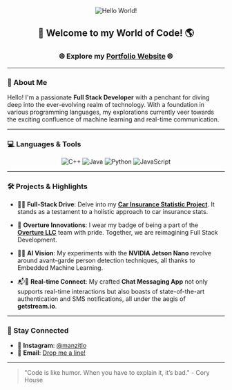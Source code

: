 <div align="center">

  ![Hello World!](https://user-images.githubusercontent.com/100318920/197442861-8d8ec35f-5a96-468f-8790-92e14fb6cdc8.gif)
  
  <h2>🚀 Welcome to my World of Code! 🌎</h2>
  <h3>🌐 Explore my <a href="https://wenzheluo.netlify.app/" target="_blank">Portfolio Website</a> 🌐</h3>

</div>

---

### 🤖 About Me

Hello! I'm a passionate **Full Stack Developer** with a penchant for diving deep into the ever-evolving realm of technology. With a foundation in various programming languages, my explorations currently veer towards the exciting confluence of machine learning and real-time communication.

---

### 💻 Languages & Tools

<div align="center">
  
  ![C++](https://img.shields.io/badge/C++-%2300599C.svg?style=for-the-badge&logo=cplusplus&logoColor=white)
  ![Java](https://img.shields.io/badge/Java-%23ED8B00.svg?style=for-the-badge&logo=java&logoColor=white)
  ![Python](https://img.shields.io/badge/Python-%233776AB.svg?style=for-the-badge&logo=python&logoColor=white)
  ![JavaScript](https://img.shields.io/badge/JavaScript-%23F7DF1E.svg?style=for-the-badge&logo=javascript&logoColor=black)

</div>

---

### 🛠 Projects & Highlights

- 🚗💨 **Full-Stack Drive**: Delve into my [**Car Insurance Statistic Project**](https://github.com/manzitlo/Ascending_Project). It stands as a testament to a holistic approach to car insurance stats.

- 🌆 **Overture Innovations**: I wear my badge of being a part of the [**Overture LLC**](#) team with pride. Together, we are reimagining Full Stack Development.

- 🤖👀 **AI Vision**: My experiments with the **NVIDIA Jetson Nano** revolve around avant-garde person detection techniques, all thanks to Embedded Machine Learning.

- 📬🚀 **Real-time Connect**: My crafted **Chat Messaging App** not only supports real-time interactions but also boasts of state-of-the-art authentication and SMS notifications, all under the aegis of **getstream.io**.

<div align="center">

</div>

---

### 💌 Stay Connected

- 📸 **Instagram**: [@manzitlo](https://www.instagram.com/manzitlo/)
- 📧 **Email**: [Drop me a line!](mailto:wzluo777@outlook.com)

---

> "Code is like humor. When you have to explain it, it’s bad." - Cory House

